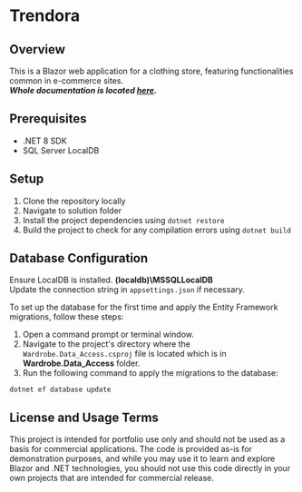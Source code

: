 # Trendora

## Overview
This is a Blazor web application for a clothing store, featuring functionalities common in e-commerce sites.  
***Whole documentation is located [here](https://trendora.atlassian.net/wiki/external/ZGIxZmZlMzZhNzZjNDY3MDliOTFiZDkyODE0YTc4MDQ).***

## Prerequisites
- .NET 8 SDK
- SQL Server LocalDB

## Setup
1. Clone the repository locally
2. Navigate to solution folder
3. Install the project dependencies using `dotnet restore`
4. Build the project to check for any compilation errors using `dotnet build`

## Database Configuration
Ensure LocalDB is installed. **(localdb)\MSSQLLocalDB**  
Update the connection string in `appsettings.json` if necessary.

To set up the database for the first time and apply the Entity Framework migrations, follow these steps:

1. Open a command prompt or terminal window.
2. Navigate to the project's directory where the `Wardrobe.Data_Access.csproj` file is located which is in **Wardrobe.Data_Access** folder.
3. Run the following command to apply the migrations to the database:

```shell
dotnet ef database update
```

## License and Usage Terms
This project is intended for portfolio use only and should not be used as a basis for commercial applications. The code is provided as-is for demonstration purposes, and while you may use it to learn and explore Blazor and .NET technologies, you should not use this code directly in your own projects that are intended for commercial release.
